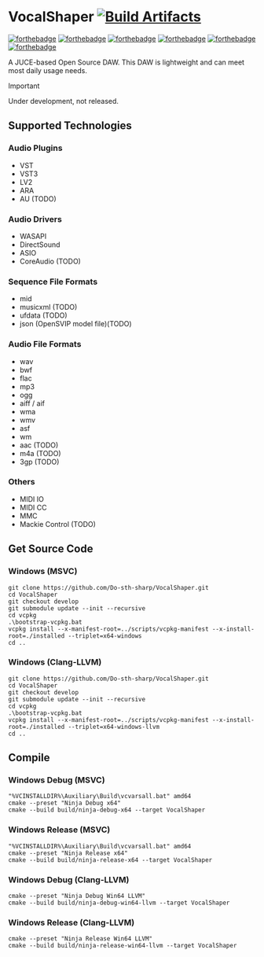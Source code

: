 ﻿# VocalShaper [![Build Artifacts](https://github.com/Do-sth-sharp/VocalShaper/actions/workflows/buildArtifacts.yml/badge.svg)](https://github.com/Do-sth-sharp/VocalShaper/actions/workflows/buildArtifacts.yml)

[![forthebadge](https://github.com/FangCunWuChang/for-the-badge/blob/master/src/images/badges/built-with-love.svg)](https://github.com/FangCunWuChang/for-the-badge/)
[![forthebadge](https://github.com/FangCunWuChang/for-the-badge/blob/master/src/images/badges/made-with-c-plus-plus.svg)](https://github.com/FangCunWuChang/for-the-badge/)
[![forthebadge](https://github.com/FangCunWuChang/for-the-badge/blob/master/src/images/badges/fixed-bugs.svg)](https://github.com/FangCunWuChang/for-the-badge/)
[![forthebadge](https://github.com/FangCunWuChang/for-the-badge/blob/master/src/images/badges/open-source.svg)](https://github.com/FangCunWuChang/for-the-badge/)
[![forthebadge](https://github.com/FangCunWuChang/for-the-badge/blob/master/src/images/badges/powered-by-black-magic.svg)](https://github.com/FangCunWuChang/for-the-badge/)
[![forthebadge](https://github.com/FangCunWuChang/for-the-badge/blob/master/src/images/badges/works-on-my-machine.svg)](https://github.com/FangCunWuChang/for-the-badge/)
  
A JUCE-based Open Source DAW. This DAW is lightweight and can meet most daily usage needs.  
> [!IMPORTANT]
> Under development, not released.  

## Supported Technologies
### Audio Plugins
- VST
- VST3
- LV2
- ARA
- AU (TODO)

### Audio Drivers
- WASAPI
- DirectSound
- ASIO
- CoreAudio (TODO)

### Sequence File Formats
- mid
- musicxml (TODO)
- ufdata (TODO)
- json (OpenSVIP model file)(TODO)

### Audio File Formats
- wav
- bwf
- flac
- mp3
- ogg
- aiff / aif
- wma
- wmv
- asf
- wm
- aac (TODO)
- m4a (TODO)
- 3gp (TODO)

### Others
- MIDI IO
- MIDI CC
- MMC
- Mackie Control (TODO)

## Get Source Code
### Windows (MSVC)
```
git clone https://github.com/Do-sth-sharp/VocalShaper.git
cd VocalShaper
git checkout develop
git submodule update --init --recursive
cd vcpkg
.\bootstrap-vcpkg.bat
vcpkg install --x-manifest-root=../scripts/vcpkg-manifest --x-install-root=./installed --triplet=x64-windows
cd ..
```

### Windows (Clang-LLVM)
```
git clone https://github.com/Do-sth-sharp/VocalShaper.git
cd VocalShaper
git checkout develop
git submodule update --init --recursive
cd vcpkg
.\bootstrap-vcpkg.bat
vcpkg install --x-manifest-root=../scripts/vcpkg-manifest --x-install-root=./installed --triplet=x64-windows-llvm
cd ..
```

## Compile
### Windows Debug (MSVC)
```
"%VCINSTALLDIR%\Auxiliary\Build\vcvarsall.bat" amd64
cmake --preset "Ninja Debug x64"
cmake --build build/ninja-debug-x64 --target VocalShaper
```

### Windows Release (MSVC)
```
"%VCINSTALLDIR%\Auxiliary\Build\vcvarsall.bat" amd64
cmake --preset "Ninja Release x64"
cmake --build build/ninja-release-x64 --target VocalShaper
```
### Windows Debug (Clang-LLVM)
```
cmake --preset "Ninja Debug Win64 LLVM"
cmake --build build/ninja-debug-win64-llvm --target VocalShaper
```

### Windows Release (Clang-LLVM)
```
cmake --preset "Ninja Release Win64 LLVM"
cmake --build build/ninja-release-win64-llvm --target VocalShaper
```
